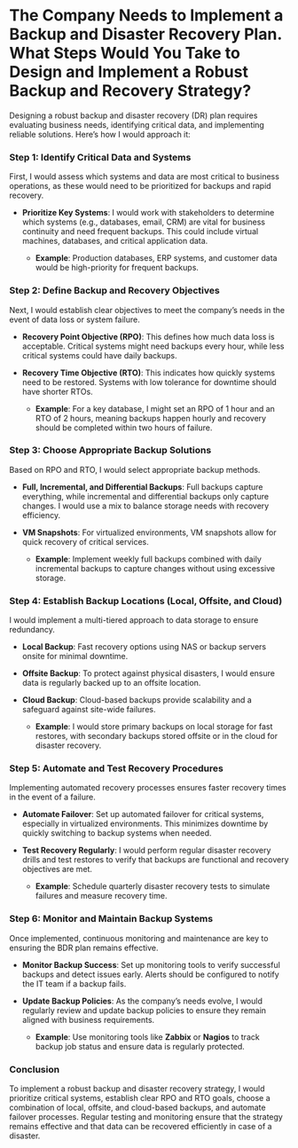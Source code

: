 # The Company Needs to Implement a Backup and Disaster Recovery Plan. What Steps Would You Take to Design and Implement a Robust Backup and Recovery Strategy?

Designing a robust backup and disaster recovery (DR) plan requires evaluating business needs, identifying critical data, and implementing reliable solutions. Here’s how I would approach it:

### Step 1: Identify Critical Data and Systems

First, I would assess which systems and data are most critical to business operations, as these would need to be prioritized for backups and rapid recovery.

- **Prioritize Key Systems**: I would work with stakeholders to determine which systems (e.g., databases, email, CRM) are vital for business continuity and need frequent backups. This could include virtual machines, databases, and critical application data.

  - **Example**: Production databases, ERP systems, and customer data would be high-priority for frequent backups.

### Step 2: Define Backup and Recovery Objectives

Next, I would establish clear objectives to meet the company’s needs in the event of data loss or system failure.

- **Recovery Point Objective (RPO)**: This defines how much data loss is acceptable. Critical systems might need backups every hour, while less critical systems could have daily backups.
- **Recovery Time Objective (RTO)**: This indicates how quickly systems need to be restored. Systems with low tolerance for downtime should have shorter RTOs.

  - **Example**: For a key database, I might set an RPO of 1 hour and an RTO of 2 hours, meaning backups happen hourly and recovery should be completed within two hours of failure.

### Step 3: Choose Appropriate Backup Solutions

Based on RPO and RTO, I would select appropriate backup methods.

- **Full, Incremental, and Differential Backups**: Full backups capture everything, while incremental and differential backups only capture changes. I would use a mix to balance storage needs with recovery efficiency.
- **VM Snapshots**: For virtualized environments, VM snapshots allow for quick recovery of critical services.

  - **Example**: Implement weekly full backups combined with daily incremental backups to capture changes without using excessive storage.

### Step 4: Establish Backup Locations (Local, Offsite, and Cloud)

I would implement a multi-tiered approach to data storage to ensure redundancy.

- **Local Backup**: Fast recovery options using NAS or backup servers onsite for minimal downtime.
- **Offsite Backup**: To protect against physical disasters, I would ensure data is regularly backed up to an offsite location.
- **Cloud Backup**: Cloud-based backups provide scalability and a safeguard against site-wide failures.

  - **Example**: I would store primary backups on local storage for fast restores, with secondary backups stored offsite or in the cloud for disaster recovery.

### Step 5: Automate and Test Recovery Procedures

Implementing automated recovery processes ensures faster recovery times in the event of a failure.

- **Automate Failover**: Set up automated failover for critical systems, especially in virtualized environments. This minimizes downtime by quickly switching to backup systems when needed.
- **Test Recovery Regularly**: I would perform regular disaster recovery drills and test restores to verify that backups are functional and recovery objectives are met.

  - **Example**: Schedule quarterly disaster recovery tests to simulate failures and measure recovery time.

### Step 6: Monitor and Maintain Backup Systems

Once implemented, continuous monitoring and maintenance are key to ensuring the BDR plan remains effective.

- **Monitor Backup Success**: Set up monitoring tools to verify successful backups and detect issues early. Alerts should be configured to notify the IT team if a backup fails.
- **Update Backup Policies**: As the company’s needs evolve, I would regularly review and update backup policies to ensure they remain aligned with business requirements.

  - **Example**: Use monitoring tools like **Zabbix** or **Nagios** to track backup job status and ensure data is regularly protected.

### Conclusion

To implement a robust backup and disaster recovery strategy, I would prioritize critical systems, establish clear RPO and RTO goals, choose a combination of local, offsite, and cloud-based backups, and automate failover processes. Regular testing and monitoring ensure that the strategy remains effective and that data can be recovered efficiently in case of a disaster.
